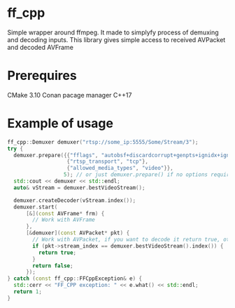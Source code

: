 # ff_cpp

Simple wrapper around ffmpeg.
It made to simplyfy process of demuxing and decoding inputs.
This library gives simple access to received AVPacket and decoded AVFrame

# Prerequires

CMake 3.10
Conan pacage manager
C++17

# Example of usage

```C++
ff_cpp::Demuxer demuxer("rtsp://some_ip:5555/Some/Stream/3");
try {
  demuxer.prepare({{"fflags", "autobsf+discardcorrupt+genpts+ignidx+igndts"},
                   {"rtsp_transport", "tcp"},
                   {"allowed_media_types", "video"}},
                  5); // or just demuxer.prepare() if no options required
  std::cout << demuxer << std::endl;
  auto& vStream = demuxer.bestVideoStream();

  demuxer.createDecoder(vStream.index());
  demuxer.start(
      [&](const AVFrame* frm) {
        // Work with AVFrame
      },
      [&demuxer](const AVPacket* pkt) {
        // Work with AVPacket, if you want to decode it return true, otherwise false
        if (pkt->stream_index == demuxer.bestVideoStream().index()) {
          return true;
        }
        return false;
      });
} catch (const ff_cpp::FFCppException& e) {
  std::cerr << "FF_CPP exception: " << e.what() << std::endl;
  return 1;
}
```